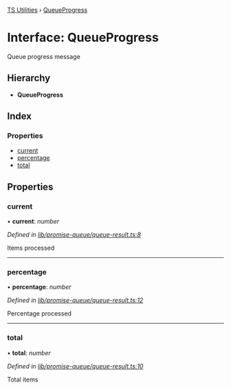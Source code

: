 [TS Utilities](../README.md) › [QueueProgress](queueprogress.md)

# Interface: QueueProgress


Queue progress message

## Hierarchy

* **QueueProgress**

## Index

### Properties

* [current](queueprogress.md#current)
* [percentage](queueprogress.md#percentage)
* [total](queueprogress.md#total)

## Properties

###  current

• **current**: *number*

*Defined in [lib/promise-queue/queue-result.ts:8](https://github.com/Juraji/ts-utilities/blob/master/src/lib/promise-queue/queue-result.ts#L8)*

Items processed

___

###  percentage

• **percentage**: *number*

*Defined in [lib/promise-queue/queue-result.ts:12](https://github.com/Juraji/ts-utilities/blob/master/src/lib/promise-queue/queue-result.ts#L12)*

Percentage processed

___

###  total

• **total**: *number*

*Defined in [lib/promise-queue/queue-result.ts:10](https://github.com/Juraji/ts-utilities/blob/master/src/lib/promise-queue/queue-result.ts#L10)*

Total items